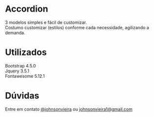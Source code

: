 # Accordion
3 modelos simples e fácil de customizar.   
Costumo customizar (estilos) conforme cada necessidade, agilizando a demanda.

# Utilizados
Bootstrap 4.5.0  
Jquery 3.5.1  
Fontawesome 5.12.1

# Dúvidas 
Entre em contato [@johnsonvieira](http://twitter.com/johnsonvieira_) ou johnsonvieira1@gmail.com